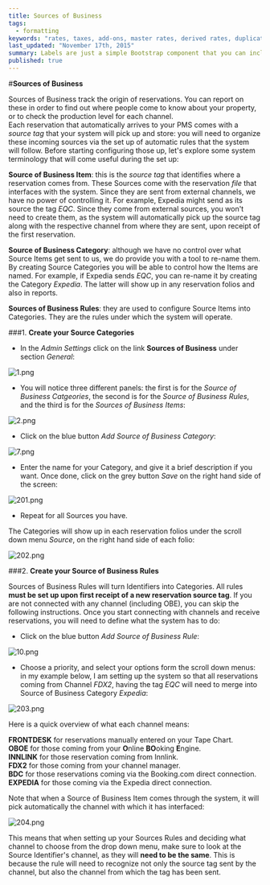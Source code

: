 ```yaml
---
title: Sources of Business
tags: 
  - formatting
keywords: "rates, taxes, add-ons, master rates, derived rates, duplicate rates, daily rate grid, season periods"
last_updated: "November 17th, 2015"
summary: Labels are just a simple Bootstrap component that you can include in your pages as needed. They represent one of many Bootstrap options you can include in your theme.
published: true
---
```



#**Sources of Business**  

Sources of Business track the origin of reservations. You can report on these in order to find out where people come to know about your property, or to check the production level for each channel.  
Each reservation that automatically arrives to your PMS comes with a _source tag_ that your system will pick up and store: you will need to organize these incoming sources via the set up of automatic rules that the system will follow. Before starting configuring those up, let's explore some system terminology that will come useful during the set up: 

**Source of Business Item**: this is the _source tag_ that identifies where a reservation comes from. These Sources come with the reservation _file_ that interfaces with the system. Since they are sent from external channels, we have no power of controlling it. For example, Expedia might send as its source the tag _EQC_. Since they come from external sources, you won't need to create them, as the system will automatically pick up the source tag along with the respective channel from where they are sent, upon receipt of the first reservation.

**Source of Business Category**: although we have no control over what Source Items get sent to us, we do provide you with a tool to re-name them. By creating Source Categories you will be able to control how the Items are named. For example, if Expedia sends _EQC_, you can re-name it by creating the Category _Expedia_. The latter will show up in any reservation folios and also in reports.

**Sources of Business Rules**: they are used to configure Source Items into Categories. They are the rules under which the system will operate.  


 ###1. **Create your Source Categories** 

 - In the _Admin Settings_ click on the link **Sources of Business** under section _General_:  
 
![1.png]({{site.baseurl}}/images/1.png)

 
 - You will notice three different panels: the first is for the _Source of Business Catgeories_, the second is for the _Source of Business Rules_, and the third is for the _Sources of Business Items_:  
 
![2.png]({{site.baseurl}}/images/2.png)

 
  - Click on the blue button _Add Source of Business Category_:  
  
![7.png]({{site.baseurl}}/images/7.png)

  
  - Enter the name for your Category, and give it a brief description if you want. Once done, click on the grey button _Save_ on the right hand side of the screen:
  
  ![201.png]({{site.baseurl}}/images/201.png)  
  
  - Repeat for all Sources you have.
  
 The Categories will show up in each reservation folios under the scroll down menu _Source_, on the right hand side of each folio:  
 
 ![202.png]({{site.baseurl}}/images/202.png)
 
 
 ###2. **Create your Source of Business Rules**  
 
 Sources of Business Rules will turn Identifiers into Categories. All rules **must be set up upon first receipt of a new reservation source tag**. If you are not connected with any channel (including OBE), you can skip the following instructions.
 Once you start connecting with channels and receive reservations, you will need to define what the system has to do: 
 
  - Click on the blue button _Add Source of Business Rule_:  
  
  ![10.png]({{site.baseurl}}/images/10.png)  
  
  - Choose a priority, and select your options form the scroll down menus: in my example below, I am setting up the system so that all reservations coming from Channel _FDX2_, having the tag _EQC_ will need to merge into Source of Business Category _Expedia_:  
  
  ![203.png]({{site.baseurl}}/images/203.png)

Here is a quick overview of what each channel means:  

 **FRONTDESK** for reservations manually entered on your Tape Chart.  
 **OBOE** for those coming from your **O**nline **BO**oking **E**ngine.  
 **INNLINK** for those reservation coming from Innlink.  
 **FDX2** for those coming from your channel manager.  
 **BDC** for those reservations coming via the Booking.com direct connection.  
 **EXPEDIA** for those coming via the Expedia direct connection.  

Note that when a Source of Business Item comes through the system, it will pick automatically the channel with which it has interfaced:  

![204.png]({{site.baseurl}}/images/204.png)

This means that when setting up your Sources Rules and deciding what channel to choose from the drop down menu, make sure to look at the Source Identifier's channel, as they will **need to be the same**. This is because the rule will need to recognize not only the source tag sent by the channel, but also the channel from which the tag has been sent.
